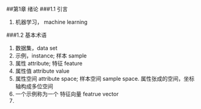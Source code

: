 ##第1章 绪论
###1.1 引言
1. 机器学习， machine learning

###1.2 基本术语
1. 数据集，data set
2. 示例，instance; 样本 sample
3. 属性 attribute; 特征 feature
4. 属性值 attribute value
5. 属性空间 attribute space; 样本空间 sample space. 属性张成的空间，坐标轴构成多位空间
6. 一个示例称为一个 特征向量 featrue vector
7. 